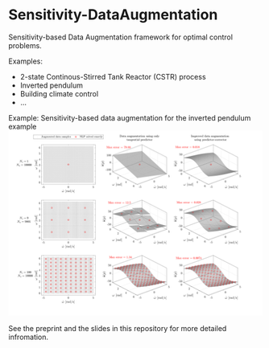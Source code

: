 # Sensitivity-DataAugmentation
 Sensitivity-based Data Augmentation framework for optimal control problems.
 
  Examples:
   * 2-state Continous-Stirred Tank Reactor (CSTR) process
   * Inverted pendulum
   * Building climate control 
   * ...
   
 
 Example: Sensitivity-based data augmentation for the inverted pendulum example
![Data Augmetation for inverted pendulum](DataAugPlot.png)

See the preprint and the slides in this repository for more detailed infromation. 
